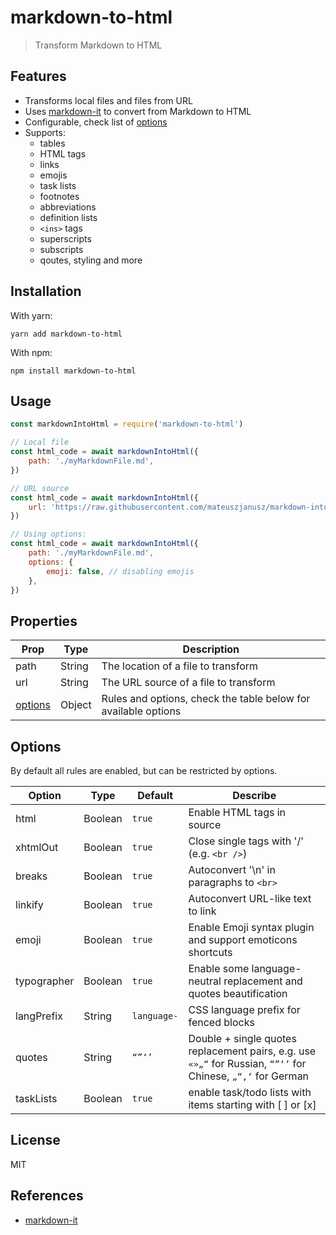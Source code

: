 # markdown-to-html

> Transform Markdown to HTML

## Features

-   Transforms local files and files from URL
-   Uses [markdown-it](https://github.com/markdown-it/markdown-it) to convert from Markdown to HTML
-   Configurable, check list of [options](#Options)
-   Supports:
    -   tables
    -   HTML tags
    -   links
    -   emojis
    -   task lists
    -   footnotes
    -   abbreviations
    -   definition lists
    -   `<ins>` tags
    -   superscripts
    -   subscripts
    -   qoutes, styling and more

## Installation

With yarn:

```
yarn add markdown-to-html
```

With npm:

```
npm install markdown-to-html
```

## Usage

```javascript
const markdownIntoHtml = require('markdown-to-html')

// Local file
const html_code = await markdownIntoHtml({
    path: './myMarkdownFile.md',
})

// URL source
const html_code = await markdownIntoHtml({
    url: 'https://raw.githubusercontent.com/mateuszjanusz/markdown-into-html/master/README.md',
})

// Using options:
const html_code = await markdownIntoHtml({
    path: './myMarkdownFile.md',
    options: {
        emoji: false, // disabling emojis
    },
})
```

## Properties

| Prop                | Type   | Description                                                    |
| ------------------- | ------ | -------------------------------------------------------------- |
| path                | String | The location of a file to transform                            |
| url                 | String | The URL source of a file to transform                          |
| [options](#Options) | Object | Rules and options, check the table below for available options |

## Options

By default all rules are enabled, but can be restricted by options.

| Option      | Type    | Default     | Describe                                                                                                     |
| ----------- | ------- | ----------- | ------------------------------------------------------------------------------------------------------------ |
| html        | Boolean | `true`      | Enable HTML tags in source                                                                                   |
| xhtmlOut    | Boolean | `true`      | Close single tags with '/' (e.g. `<br />`)                                                                   |
| breaks      | Boolean | `true`      | Autoconvert '\n' in paragraphs to `<br>`                                                                     |
| linkify     | Boolean | `true`      | Autoconvert URL-like text to link                                                                            |
| emoji       | Boolean | `true`      | Enable Emoji syntax plugin and support emoticons shortcuts                                                   |
| typographer | Boolean | `true`      | Enable some language-neutral replacement and quotes beautification                                           |
| langPrefix  | String  | `language-` | CSS language prefix for fenced blocks                                                                        |
| quotes      | String  | `“”‘’`      | Double + single quotes replacement pairs, e.g. use `«»„“` for Russian, `“”‘’` for Chinese, `„“‚‘` for German |
| taskLists   | Boolean | `true`      | enable task/todo lists with items starting with [ ] or [x]                                                   |

## License

MIT

## References

-   [markdown-it](https://github.com/markdown-it/markdown-it)
